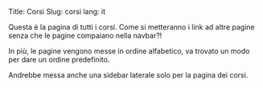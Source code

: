 Title: Corsi
Slug: corsi
lang: it

Questa è la pagina di tutti i corsi. Come si metteranno i link ad altre pagine
senza che le pagine compaiano nella navbar?!

In più, le pagine vengono messe in ordine alfabetico, va trovato un modo per
dare un ordine predefinito.

Andrebbe messa anche una sidebar laterale solo per la pagina dei corsi.
